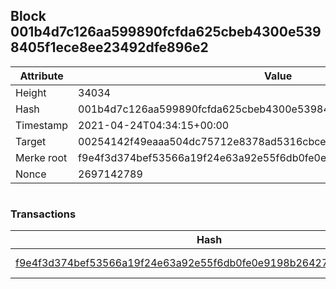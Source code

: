 ## Block 001b4d7c126aa599890fcfda625cbeb4300e5398405f1ece8ee23492dfe896e2

Attribute | Value
--- | ---
Height | 34034
Hash | 001b4d7c126aa599890fcfda625cbeb4300e5398405f1ece8ee23492dfe896e2
Timestamp | 2021-04-24T04:34:15+00:00
Target | 00254142f49eaaa504dc75712e8378ad5316cbcead634704b3734b6271167cc4
Merke root | f9e4f3d374bef53566a19f24e63a92e55f6db0fe0e9198b2642781f737393083
Nonce | 2697142789

```

```

### Transactions

Hash | Amount
--- | ---
[f9e4f3d374bef53566a19f24e63a92e55f6db0fe0e9198b2642781f737393083](f9e4f3d374bef53566a19f24e63a92e55f6db0fe0e9198b2642781f737393083.md) | 10.00000000 SKEPTI 
